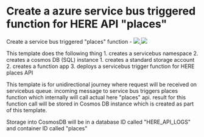 # Create a azure service bus triggered function for HERE API "places" 

Create a service bus triggered "places" function  - <a href="https://portal.azure.com/#create/Microsoft.Template/uri/https%3A%2F%2Fraw.githubusercontent.com%2Fnavinmistry%2Fhere_azure%2Farm_templates%2Fservicebus_cosmosdb_fn_places%2Fazuredeploy.json" target="_blank">
    <img src="http://azuredeploy.net/deploybutton.png"/>
</a>
<a href="http://armviz.io/#/?load=https://portal.azure.com/#create/Microsoft.Template/uri/https%3A%2F%2Fraw.githubusercontent.com%2Fnavinmistry%2Fhere_azure%2Farm_templates%servicebus_cosmosdb_fn_places%2Fazuredeploy.json" target="_blank">
    <img src="http://armviz.io/visualizebutton.png"/>
</a>


This template does the following thing 
	1. creates a servicebus namespace
	2. creates a cosmos DB (SQL) instance
	1. creates a standard storage account
	2. creates a function app
	3. deploys a servicebus trigger function for HERE places API

This template is for unidirectional journey where request will be received on servicebus queue.
incoming message to service bus triggers places function which internally will call actual here "places" api.
result for this function call will be stored in Cosmos DB instance which is created as part of this template.

Storage into CosmosDB will be in a database ID called "HERE_API_LOGS" and container ID called "places"

